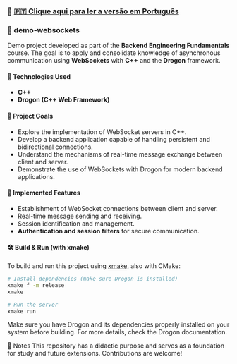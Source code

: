 ### 📘 [🇵🇹 Clique aqui para ler a versão em Português](./README.pt.md)

### 📡 demo-websockets

Demo project developed as part of the **Backend Engineering Fundamentals** course. The goal is to apply and consolidate knowledge of asynchronous communication using **WebSockets** with **C++** and the **Drogon** framework.

#### 🔧 Technologies Used

* **C++**
* **Drogon (C++ Web Framework)**

#### 🎯 Project Goals

* Explore the implementation of WebSocket servers in C++.
* Develop a backend application capable of handling persistent and bidirectional connections.
* Understand the mechanisms of real-time message exchange between client and server.
* Demonstrate the use of WebSockets with Drogon for modern backend applications.

#### 🧪 Implemented Features

* Establishment of WebSocket connections between client and server.
* Real-time message sending and receiving.
* Session identification and management.
* **Authentication and session filters** for secure communication.

#### 🛠️ Build & Run (with xmake)

To build and run this project using [xmake](https://xmake.io), also with CMake:

```bash
# Install dependencies (make sure Drogon is installed)
xmake f -m release
xmake

# Run the server
xmake run
```
Make sure you have Drogon and its dependencies properly installed on your system before building. For more details, check the Drogon documentation.

📌 Notes
This repository has a didactic purpose and serves as a foundation for study and future extensions. Contributions are welcome!
